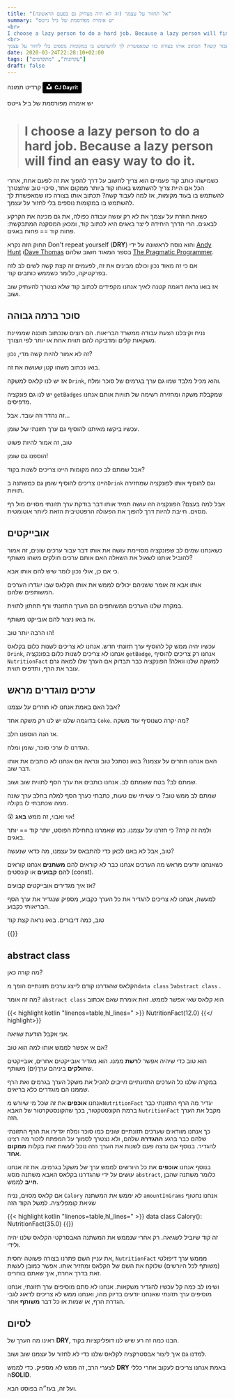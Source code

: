```yaml
---
title: "אל תחזור על עצמך (זה לא היה מצחיק גם בפעם הראשונה)"
summary: "יש אימרה מפורסמת של ביל גייטס 
<br>
I choose a lazy person to do a hard job. Because a lazy person will find an easy way to do it.
<br>
כשמישהו כותב קוד פעמיים הוא צריך לחשוב על דרך להפוך את זה לפעם אחת, אחרי הכל אם היית צריך להשתמש באותו קוד ביותר ממקום אחד, סיכוי טוב שתצטרך להשתמש בו בעוד מקומות, אז למה לעבוד קשה? תכתוב אותו בצורה כזו שמאפשרת לך להשתמש בו במקומות נוספים בלי לחזור על עצמך."
date: 2020-03-24T22:28:10+02:00
tags: ["עקרונות", "מתקדמים"]
draft: false
---
```


קרדיט תמונה 
<a style="background-color:black;color:white;text-decoration:none;padding:4px 6px;font-family:-apple-system, BlinkMacSystemFont, &quot;San Francisco&quot;, &quot;Helvetica Neue&quot;, Helvetica, Ubuntu, Roboto, Noto, &quot;Segoe UI&quot;, Arial, sans-serif;font-size:12px;font-weight:bold;line-height:1.2;display:inline-block;border-radius:3px" href="https://unsplash.com/@cjred?utm_medium=referral&amp;utm_campaign=photographer-credit&amp;utm_content=creditBadge" target="_blank" rel="noopener noreferrer" title="Download free do whatever you want high-resolution photos from CJ Dayrit"><span style="display:inline-block;padding:2px 3px"><svg xmlns="http://www.w3.org/2000/svg" style="height:12px;width:auto;position:relative;vertical-align:middle;top:-2px;fill:white" viewBox="0 0 32 32"><title>unsplash-logo</title><path d="M10 9V0h12v9H10zm12 5h10v18H0V14h10v9h12v-9z"></path></svg></span><span style="display:inline-block;padding:2px 3px">CJ Dayrit</span></a>

יש אימרה מפורסמת של ביל גייטס 

> # I choose a lazy person to do a hard job. Because a lazy person will find an easy way to do it.

כשמישהו כותב קוד פעמיים הוא צריך לחשוב על דרך להפוך את זה לפעם אחת, אחרי הכל אם היית צריך להשתמש באותו קוד ביותר ממקום אחד, סיכוי טוב שתצטרך להשתמש בו בעוד מקומות, אז למה לעבוד קשה? תכתוב אותו בצורה כזו שמאפשרת לך להשתמש בו במקומות נוספים בלי לחזור על עצמך.

כשאת חוזרת על עצמך את לא רק עושה עבודה כפולה, את גם מכינה את הקרקע לבאגים. הרי הדרך היחידה לייצר באגים היא לכתוב קוד, ומכאן המסקנה המתבקשת: פחות קוד == פחות באגים.

החוק הזה נקרא Don't repeat yourself (**DRY**) והוא נוסח לראשונה על ידי [Andy Hunt](https://en.wikipedia.org/wiki/Andy_Hunt_(author)) ו[Dave Thomas](https://en.wikipedia.org/wiki/Dave_Thomas_(programmer)) בספר המאוד חשוב שלהם [The Pragmatic Programmer](https://www.amazon.com/Pragmatic-Programmer-Journeyman-Master/dp/020161622X). 

אם כי זה מאוד נכון וכולם מבינים את זה, לפעמים זה קצת קשה לשים לב לזה בפרקטיקה, כלומר כשממש כותבים קוד.

אז בואו נראה דוגמה קטנה לאיך אנחנו מקפידים לכתוב קוד שלא נצטרך להעתיק שוב ושוב.

## סוכר ברמה גבוהה

נניח וקיבלנו הצעת עבודה ממשרד הבריאות. הם רוצים שנכתוב תוכנה שממיינת משקאות קלים ומדביקה להם תווית אחת או יותר לפי הצורך.

זה לא אמור להיות קשה מדי, נכון?

בואו נכתוב משהו קטן שעושה את זה.

<script src="https://gist.github.com/orelzion/e153070f7dc56ff5041c8b1c6e915092.js"></script>
אז יש לנו קלאס למשקה `Drink`, והוא מכיל מלבד שמו גם ערך בגרמים של סוכר ומלח.

יש לנו גם פונקציה `getBadges` שמקבלת משקה ומחזירה רשימה של תוויות אותם אנחנו מדפיסים.

זה נהדר וזה עובד. אבל...

עכשיו ביקשו מאיתנו להוסיף גם ערך תזונתי של שומן.

טוב, זה אמור להיות פשוט

<script src="https://gist.github.com/orelzion/e7aba485af7f0de7f01db890c0bbb552.js"></script>
הוספנו גם שומן!

אבל שמתם לב כמה מקומות היינו צריכים לשנות בקוד?

היינו צריכים להוסיף שומן גם כמשתנה ב`Drink` וגם להוסיף אותו לפונקציה שמחזירה תוויות.

אבל למה בעצם? הפונקציה הזו עושה תמיד אותו דבר בודקת ערך תזונתי מסויים מול רף מסוים. חייבת להיות דרך להפוך את הפעולה הרפטטיבית הזאת ליותר אוטומטית.

## אובייקטים

כשאנחנו שמים לב שפונקציה מסויימת עושה את אותו דבר עבור ערכים שונים, זה אמור להוביל אותנו לשאול את השאלה האם אותם ערכים חולקים משהו משותף?

כי אם כן, אולי נכון לומר שיש להם אותו אבא.

אותו אבא זה אומר ששניהם יכולים לממש את אותו הקלאס שבו יוגדרו הערכים המשותפים שלהם.

במקרה שלנו הערכים המשותפים הם הערך התזונתי ורף תחתון לתווית.

אז בואו ניצור להם אובייקט משותף.

<script src="https://gist.github.com/orelzion/36539a1810e2405d6b6bd93e3643def7.js"></script>
הו הרבה יותר טוב!

עכשיו יהיה ממש קל להוסיף ערך תזונתי חדש. אנחנו לא צריכים לשנות כלום בקלאס `Drink`, אנחנו לא צריכים לשנות כלום בפונקציה `getBadge`, אנחנו רק צריכים להוסיף `NutritionFact` למשקה שלנו וואלה! הפונקציה כבר תבדוק אם הערך שלו למאה גרם עובר את הרף, ותדפיס תווית.

## ערכים מוגדרים מראש

אבל האם באמת אנחנו לא חוזרים על עצמנו?

בדוגמה שלנו יש לנו רק משקה אחד `Coke`. מה יקרה כשנוסיף עוד משקה?

<script src="https://gist.github.com/orelzion/8d403d52f71e2fb98185e6dfc57bb25b.js"></script>
אז הנה הוספנו חלב.

הגדרנו לו ערכי סוכר, שומן ומלח. 

האם אנחנו חוזרים על עצמנו? בואו נסתכל טוב ונראה אם אנחנו לא כותבים את אותו דבר שוב.

שמתם לב? בטח ששמתם לב. אנחנו כותבים את ערך הסף לתווית שוב ושוב.

שמתם לב ממש טוב? כי עשיתי שם טעות, כתבתי כערך הסף למלח בחלב ערך שונה ממה שכתבתי לו בקולה. 

😲 אוי ואבוי, זה ממש **באג**! 

ולמה זה קרה? כי חזרנו על עצמנו. כמו שאמרנו בתחילת הפוסט, יותר קוד == יותר באגים.

טוב, אבל לא באנו לכאן כדי להתבאס על עצמנו, מה כדאי שנעשה?

כשאנחנו יודעים מראש מה הערכים אנחנו כבר לא קוראים להם **משתנים** אנחנו קוראים להם **קבועים** או קונסטים (const).

אז איך מגדירים אובייקטים קבועים?

למעשה, אנחנו לא צריכים להגדיר את כל הערך כקבוע, מספיק שנגדיר את ערך הסף הבריאותי כקבוע.

טוב, כמה דיבורים. בואו נראה קצת קוד

<script src="https://gist.github.com/orelzion/f23ae96d953a60dc44871bda223c7d23.js"></script>

{{<subscribe text="אני אשלח לכם אימייל כשיוצא פוסט חדש, אתם לא צריכים לרפרש כל פעם, אל תחזרו על עצמכם :)">}}

## abstract class

מה קורה כאן?

הקלאס שהגדרנו קודם לייצג ערכים תזונתיים הופך מ`data class` ל`abstract class` . 

מה זה אומר? `abstract class` הוא קלאס שאי אפשר לממש. זאת אומרת שאם אכתוב

{{< highlight kotlin "linenos=table,hl_lines="  >}}
NutritionFact(12.0)
{{</ highlight>}}

אני אקבל הודעת שגיאה.

אם אי אפשר לממש אותו למה הוא טוב?

הוא טוב כדי שיהיה אפשר ל**רשת** ממנו. הוא מגדיר אובייקטים אחרים, אובייקטים ש**חולקים** ביניהם ערך(ים) משותף.

במקרה שלנו כל הערכים התזונתיים *חייבים* להכיל את משקל הערך בגרמים ואת הרף שממנו הם מוגדרים כלא בריאים.

אנחנו **אוכפים** את זה שכל מי שיורש מ`NutritionFact` יגדיר מה הרף התזונתי כבר ברמת הקונסטקטור, בכך שהקונסטקרטור של האבא `NutritionFact` מקבל את הערך הזה.

כך אנחנו מוודאים שערכים תזונתיים שונים כמו סוכר ומלח יגדירו את הרף התזונתי שלהם כבר ברגע **ההגדרה** שלהם, ולא נצטרך לסמוך על המפתח לזכור מה רצינו להגדיר. בנוסף אם נרצה פעם לשנות את הערך הזה נוכל לעשות זאת בקלות **ממקום אחד**.

בנוסף אנחנו **אוכפים** את כל היורשים לממש ערך של משקל בגרמים. את זה אנחנו עושים על ידי שהגדרנו בקלאס האבא משתנה מסוג `abstract`, כלומר משתנה שהבן **חייב** לממש.

אם קלאס מסוים, נניח `Calory` לא יממש את המשתנה `amountInGrams` אנחנו נחטוף שגיאת קומפליציה. למשל הקוד הזה

{{< highlight kotlin "linenos=table,hl_lines="  >}}
data class Calory(): NutritionFact(35.0)
{{</highlight>}}

זה קוד שיוביל לשגיאה. רק אחרי שנממש את המשתנה האבסרקטי הקלאס שלנו יהיה ולידי.

את עניין השם פתרנו בצורה פשוטה יחסית, `NutritionFact` מממש ערך דיפולטי (משותף לכל היורשים) שלוקח את השם של הקלאס ומחזיר אותו. אפשר כמובן לעשות זאת בדרך אחרת, איך שאתם בוחרים.

ושימו לב כמה קל עכשיו להגדיר משקאות. אנחנו לא סתם מוסיפים ערך תזונתי, אנחנו מוסיפים ערך תזונתי שאנחנו יודעים בדיוק מהו, ואנחנו ממש לא צריכים לדאוג לגבי הגדרת הרף, או שמות או כל דבר **משותף** אחר.

## לסיום

ראינו מה הערך של **DRY**, הבנו כמה זה רע שיש לנו דופליקציות בקוד.

למדנו גם איך ליצור אבסטרקציה לקלאס שלנו כדי לא לחזור על עצמנו שוב ושוב.

לצערי הרב, זה ממש לא מספיק. כדי לממש **DRY** באמת אנחנו צריכים לעקוב אחרי כללי ה**SOLID**.

ועל זה, בעז״ה בפוסט הבא.